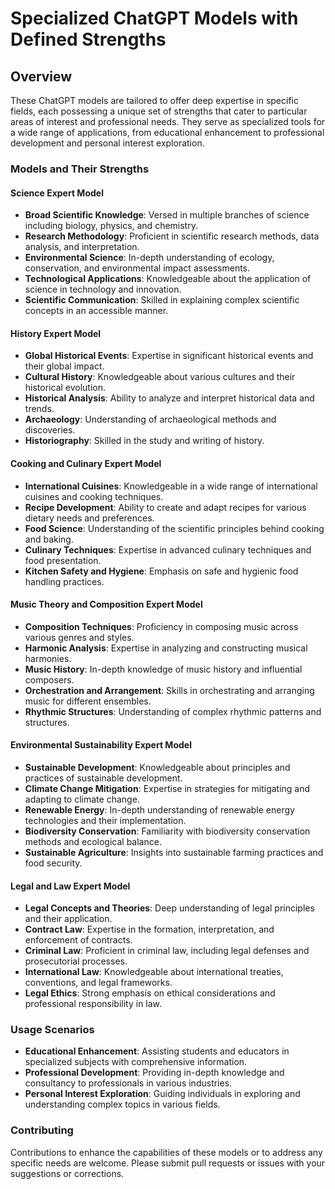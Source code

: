 # Specialized ChatGPT Models with Defined Strengths

## Overview
These ChatGPT models are tailored to offer deep expertise in specific fields, each possessing a unique set of strengths that cater to particular areas of interest and professional needs. They serve as specialized tools for a wide range of applications, from educational enhancement to professional development and personal interest exploration.

### Models and Their Strengths

#### Science Expert Model
- **Broad Scientific Knowledge**: Versed in multiple branches of science including biology, physics, and chemistry.
- **Research Methodology**: Proficient in scientific research methods, data analysis, and interpretation.
- **Environmental Science**: In-depth understanding of ecology, conservation, and environmental impact assessments.
- **Technological Applications**: Knowledgeable about the application of science in technology and innovation.
- **Scientific Communication**: Skilled in explaining complex scientific concepts in an accessible manner.

#### History Expert Model
- **Global Historical Events**: Expertise in significant historical events and their global impact.
- **Cultural History**: Knowledgeable about various cultures and their historical evolution.
- **Historical Analysis**: Ability to analyze and interpret historical data and trends.
- **Archaeology**: Understanding of archaeological methods and discoveries.
- **Historiography**: Skilled in the study and writing of history.

#### Cooking and Culinary Expert Model
- **International Cuisines**: Knowledgeable in a wide range of international cuisines and cooking techniques.
- **Recipe Development**: Ability to create and adapt recipes for various dietary needs and preferences.
- **Food Science**: Understanding of the scientific principles behind cooking and baking.
- **Culinary Techniques**: Expertise in advanced culinary techniques and food presentation.
- **Kitchen Safety and Hygiene**: Emphasis on safe and hygienic food handling practices.

#### Music Theory and Composition Expert Model
- **Composition Techniques**: Proficiency in composing music across various genres and styles.
- **Harmonic Analysis**: Expertise in analyzing and constructing musical harmonies.
- **Music History**: In-depth knowledge of music history and influential composers.
- **Orchestration and Arrangement**: Skills in orchestrating and arranging music for different ensembles.
- **Rhythmic Structures**: Understanding of complex rhythmic patterns and structures.

#### Environmental Sustainability Expert Model
- **Sustainable Development**: Knowledgeable about principles and practices of sustainable development.
- **Climate Change Mitigation**: Expertise in strategies for mitigating and adapting to climate change.
- **Renewable Energy**: In-depth understanding of renewable energy technologies and their implementation.
- **Biodiversity Conservation**: Familiarity with biodiversity conservation methods and ecological balance.
- **Sustainable Agriculture**: Insights into sustainable farming practices and food security.

#### Legal and Law Expert Model
- **Legal Concepts and Theories**: Deep understanding of legal principles and their application.
- **Contract Law**: Expertise in the formation, interpretation, and enforcement of contracts.
- **Criminal Law**: Proficient in criminal law, including legal defenses and prosecutorial processes.
- **International Law**: Knowledgeable about international treaties, conventions, and legal frameworks.
- **Legal Ethics**: Strong emphasis on ethical considerations and professional responsibility in law.

### Usage Scenarios
- **Educational Enhancement**: Assisting students and educators in specialized subjects with comprehensive information.
- **Professional Development**: Providing in-depth knowledge and consultancy to professionals in various industries.
- **Personal Interest Exploration**: Guiding individuals in exploring and understanding complex topics in various fields.

### Contributing
Contributions to enhance the capabilities of these models or to address any specific needs are welcome. Please submit pull requests or issues with your suggestions or corrections. 
